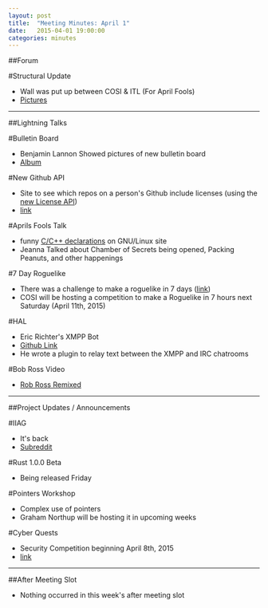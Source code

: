 ```yaml
---
layout: post
title:  "Meeting Minutes: April 1"
date:   2015-04-01 19:00:00
categories: minutes
---
```


##Forum

#Structural Update

- Wall was put up between COSI & ITL (For April Fools)
- [Pictures](http://imgur.com/a/w15SE)

---

##Lightning Talks

#Bulletin Board

- Benjamin Lannon Showed pictures of new bulletin board
- [Album](http://imgur.com/gallery/oYf7H/)

#New Github API

- Site to see which repos on a person's Github include licenses (using the [new License API](https://developer.github.com/v3/licenses/))
- [link](http://put-a-license-on.it/)

#Aprils Fools Talk

- funny [C/C++ declarations](https://www.gnu.org/fun/jokes/declarations.html) on GNU/Linux site
- Jeanna Talked about Chamber of Secrets being opened, Packing Peanuts, and other happenings 

#7 Day Roguelike

- There was a challenge to make a roguelike in 7 days ([link](http://7drl.org/))
- COSI will be hosting a competition to make a Roguelike in 7 hours next Saturday (April 11th, 2015) 

#HAL

- Eric Richter's XMPP Bot
- [Github Link](http://github.com/richteer/halibot)
- He wrote a plugin to relay text between the XMPP and IRC chatrooms 

#Bob Ross Video

- [Rob Ross Remixed](https://www.youtube.com/watch?v=YLO7tCdBVrA)

---

##Project Updates / Announcements

#IIAG

- It's back
- [Subreddit](http://reddit.com/r/iiag) 

#Rust 1.0.0 Beta

- Being released Friday 

#Pointers Workshop

- Complex use of pointers
- Graham Northup will be hosting it in upcoming weeks 

#Cyber Quests

- Security Competition beginning April 8th, 2015
- [link](http://uscc.cyberquests.org/) 

---

##After Meeting Slot

- Nothing occurred in this week's after meeting slot 
